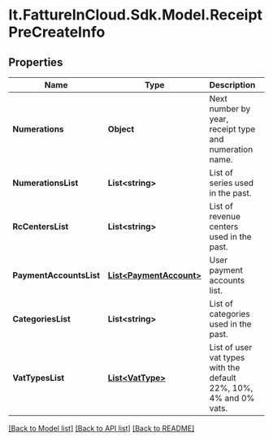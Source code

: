 # It.FattureInCloud.Sdk.Model.ReceiptPreCreateInfo

## Properties

Name | Type | Description | Notes
------------ | ------------- | ------------- | -------------
**Numerations** | **Object** | Next number by year, receipt type and numeration name. | [optional] 
**NumerationsList** | **List&lt;string&gt;** | List of series used in the past. | [optional] 
**RcCentersList** | **List&lt;string&gt;** | List of revenue centers used in the past. | [optional] 
**PaymentAccountsList** | [**List&lt;PaymentAccount&gt;**](PaymentAccount.md) | User payment accounts list. | [optional] 
**CategoriesList** | **List&lt;string&gt;** | List of categories used in the past. | [optional] 
**VatTypesList** | [**List&lt;VatType&gt;**](VatType.md) | List of user vat types with the default 22%, 10%, 4% and 0% vats. | [optional] 

[[Back to Model list]](../README.md#documentation-for-models) [[Back to API list]](../README.md#documentation-for-api-endpoints) [[Back to README]](../README.md)


